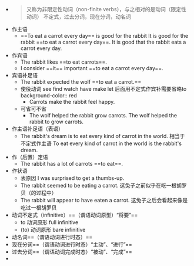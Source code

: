 - >又称为非限定性动词（non-finite verbs），与之相对的是动词（限定性动词）
  >不定式，过去分词，现在分词，动名词
- 作主语
	- ==To eat a carrot every day== is good for the rabbit
	  It is good for the rabbit ==to eat a carrot every day==.
	  It is good that the rabbit eats a carrot every day.
- 作宾语
	- The rabbit likes ==to eat carrots==.
	- I consider ==it== important ==to eat a carrot every day==.
- 宾语补足语
	- The rabbit expected the wolf ==to eat a carrot.==
	- 使役动词 see find watch have make let 后面用不定式作宾补需要省略to
	  background-color:: red
		- Carrots make the rabbit feel happy.
	- 可省可不省
		- The wolf helped the rabbit grow carrots.
		  The wolf helped the rabbit to grow carrots.
- 作主语补足语（表语）
	- The rabbit's dream is to eat every kind of carrot in the world.
	  相当于不定式作主语
	  To eat every kind of carrot in the world is the rabbit's dream.
- 作（后置）定语
	- The rabbit has a lot of carrots ==to eat==.
- 作状语
	- 表原因
	  I was surprised to get a thumbs-up.
	- The rabbit seemed to be eating a carrot.
	  这兔子之前似乎在吃一根胡罗贝（的过程中）
	- The rabbit will appear to have eaten a carrot.
	  这兔子之后会看起来像是吃过一根胡罗贝
- 动词不定式（infinitive）==（谓语动词原型）“将要”==
	- to 动词原形 full infinitive
	- (to) 动词原形 bare infinitive
- 动名词==（谓语动词进行时态）==
- 现在分词==（谓语动词进行时态）“主动”、“进行”==
- 过去分词==（谓语动词完成时态）“被动”、“完成”==
-